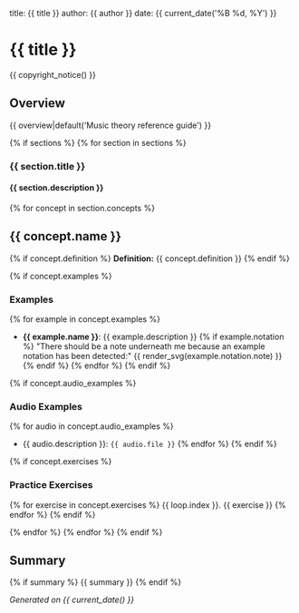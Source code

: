 title: {{ title }}
author: {{ author }}
date: {{ current_date('%B %d, %Y') }}

# {{ title }}

{{ copyright_notice() }}

## Overview

{{ overview|default('Music theory reference guide') }}

{% if sections %}
{% for section in sections %}

### {{ section.title }}
#### {{ section.description }}

{% for concept in section.concepts %}
## {{ concept.name }}

{% if concept.definition %}
**Definition:** {{ concept.definition }}
{% endif %}

{% if concept.examples %}
### Examples

{% for example in concept.examples %}
- **{{ example.name }}**: {{ example.description }}
  {% if example.notation %}
  "There should be a note underneath me because an example notation has been detected:"
  {{ render_svg(example.notation.note) }}
  {% endif %}
{% endfor %}
{% endif %}

{% if concept.audio_examples %}
### Audio Examples
{% for audio in concept.audio_examples %}
- {{ audio.description }}: `{{ audio.file }}`
{% endfor %}
{% endif %}

{% if concept.exercises %}
### Practice Exercises
{% for exercise in concept.exercises %}
{{ loop.index }}. {{ exercise }}
{% endfor %}
{% endif %}


{% endfor %}
{% endfor %}
{% endif %}

## Summary

{% if summary %}
{{ summary }}
{% endif %}


*Generated on {{ current_date() }}*
